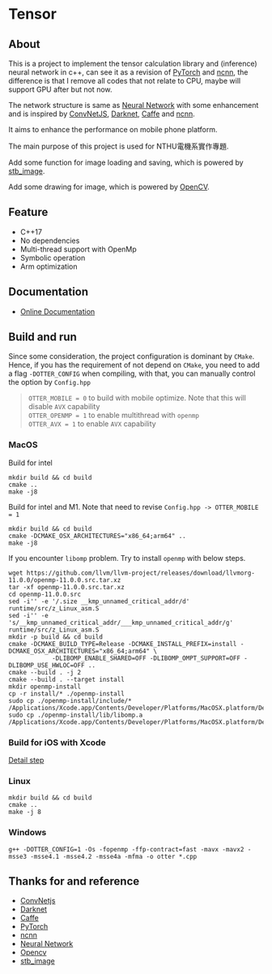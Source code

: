 # Tensor

## About
This is a project to implement the tensor calculation library and (inference) neural network in c++, can see it as a revision of [PyTorch][9] and [ncnn][10], the difference is that I remove all codes that not relate to CPU, maybe will support GPU after but not now.

The network structure is same as [Neural Network][11] with some enhancement and is inspired by [ConvNetJS][1], [Darknet][2], [Caffe][4] and [ncnn][10].

It aims to enhance the performance on mobile phone platform.

The main purpose of this project is used for NTHU電機系實作專題.

Add some function for image loading and saving, which is powered by [stb_image][6].

Add some drawing for image, which is powered by [OpenCV][5].

## Feature

* C++17
* No dependencies
* Multi-thread support with OpenMp
* Symbolic operation
* Arm optimization

## Documentation
* [Online Documentation](https://github.com/chenjunhao0315/Tensor/wiki)

## Build and run
Since some consideration, the project configuration is dominant by `CMake`. Hence, if you has the requirement of not depend on `CMake`, you need to add a flag `-DOTTER_CONFIG` when compiling, with that, you can manually control the option by `Config.hpp`

> `OTTER_MOBILE = 0` to build with mobile optimize. Note that this will disable `AVX` capability <br>
> `OTTER_OPENMP = 1` to enable multithread with `openmp` <br>
> `OTTER_AVX = 1` to enable `AVX` capability

### MacOS
Build for intel
```
mkdir build && cd build
cmake ..
make -j8
```
Build for intel and M1. Note that need to revise `Config.hpp -> OTTER_MOBILE = 1` 
```
mkdir build && cd build
cmake -DCMAKE_OSX_ARCHITECTURES="x86_64;arm64" ..
make -j8
```
If you encounter `libomp` problem. Try to install `openmp` with below steps.
```
wget https://github.com/llvm/llvm-project/releases/download/llvmorg-11.0.0/openmp-11.0.0.src.tar.xz
tar -xf openmp-11.0.0.src.tar.xz
cd openmp-11.0.0.src
sed -i'' -e '/.size __kmp_unnamed_critical_addr/d' runtime/src/z_Linux_asm.S
sed -i'' -e 's/__kmp_unnamed_critical_addr/___kmp_unnamed_critical_addr/g' runtime/src/z_Linux_asm.S
mkdir -p build && cd build
cmake -DCMAKE_BUILD_TYPE=Release -DCMAKE_INSTALL_PREFIX=install -DCMAKE_OSX_ARCHITECTURES="x86_64;arm64" \
            -DLIBOMP_ENABLE_SHARED=OFF -DLIBOMP_OMPT_SUPPORT=OFF -DLIBOMP_USE_HWLOC=OFF ..
cmake --build . -j 2
cmake --build . --target install
mkdir openmp-install
cp -r install/* ./openmp-install
sudo cp ./openmp-install/include/* /Applications/Xcode.app/Contents/Developer/Platforms/MacOSX.platform/Developer/SDKs/MacOSX.sdk/usr/include
sudo cp ./openmp-install/lib/libomp.a /Applications/Xcode.app/Contents/Developer/Platforms/MacOSX.platform/Developer/SDKs/MacOSX.sdk/usr/lib
```

### Build for iOS with Xcode
[Detail step](https://github.com/chenjunhao0315/Tensor/wiki/Build-for-iOS-with-Xcode)

### Linux

```
mkdir build && cd build
cmake ..
make -j 8
```

### Windows

```
g++ -DOTTER_CONFIG=1 -Os -fopenmp -ffp-contract=fast -mavx -mavx2 -msse3 -msse4.1 -msse4.2 -msse4a -mfma -o otter *.cpp
```

## Thanks for and reference
- [ConvNetjs][1]
- [Darknet][2]
- [Caffe][4]
- [PyTorch][9]
- [ncnn][10]
- [Neural Network][11]
- [Opencv][5]
- [stb_image][6]

[1]: https://cs.stanford.edu/people/karpathy/convnetjs/
[2]: https://github.com/pjreddie/darknet
[4]: https://github.com/BVLC/caffe
[5]: https://github.com/opencv/opencv
[6]: https://github.com/nothings/stb
[9]: https://github.com/pytorch/pytorch
[10]: https://github.com/Tencent/ncnn
[11]: https://github.com/chenjunhao0315/Neural_Network



